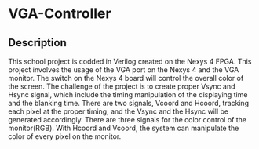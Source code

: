 # VGA-Controller
## Description
This school project is codded in Verilog created on the Nexys 4 FPGA. This project involves the usage of the VGA port on the Nexys 4 and the VGA monitor. The switch on the Nexys 4 board will control the overall color of the screen. The challenge of the project is to create proper Vsync and Hsync signal, which include the timing manipulation of the displaying time and the blanking time. There are two signals, Vcoord and Hcoord, tracking each pixel at the proper timing, and the Vsync and the Hsync will be generated accordingly. There are three signals for the color control of the monitor(RGB). With Hcoord and Vcoord, the system can manipulate the color of every pixel on the monitor.
